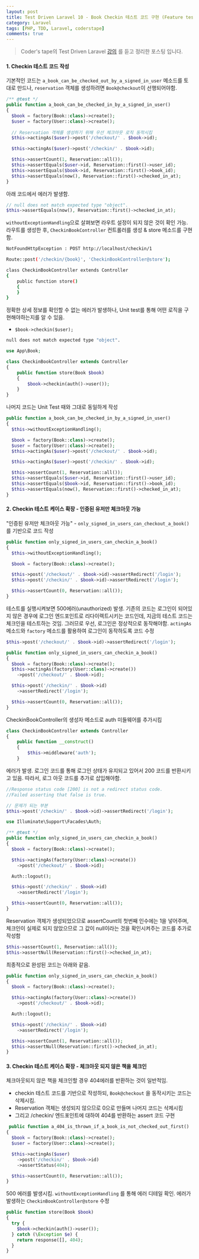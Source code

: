 ```yaml
---
layout: post
title: Test Driven Laravel 10 - Book Checkin 테스트 코드 구현 (Feature test)
category: Laravel
tags: [PHP, TDD, Laravel, coderstape]
comments: true
---
```


> Coder's tape의 Test Driven Laravel [강의](https://www.youtube.com/playlist?list=PLpzy7FIRqpGAbkfdxo1MwOS9xjG3O3z1y) 를 듣고 정리한 포스팅 입니다.

#### 1. Checkin 테스트 코드 작성

기본적인 코드는 `a_book_can_be_checked_out_by_a_signed_in_user` 메소드를 토대로 만드나, `reservation` 객체를 생성하려면  `Book@checkout`이 선행되어야함. 

```php
/** @test */
public function a_book_can_be_checked_in_by_a_signed_in_user()
{
  $book = factory(Book::class)->create();
  $user = factory(User::class)->create();
  
  // Reservation 객체를 생성하기 위해 우선 체크아웃 로직 동작시킴
  $this->actingAs($user)->post('/checkout/' . $book->id); 

  $this->actingAs($user)->post('/checkin/' . $book->id);

  $this->assertCount(1, Reservation::all());
  $this->assertEquals($user->id, Reservation::first()->user_id);
  $this->assertEquals($book->id, Reservation::first()->book_id);
  $this->assertEquals(now(), Reservation::first()->checked_in_at);
}
```



아래 코드에서 에러가 발생함.

``` php
// null does not match expected type "object".
$this->assertEquals(now(), Reservation::first()->checked_in_at);
```



`withoutExceptionHandling`으로 살펴보면 라우트 설정이 되지 않은 것이 확인 가능. 라우트를 생성한 후, `CheckinBookController` 컨트롤러를 생성  & store 메소드를 구현함.

```bash
NotFoundHttpException : POST http://localhost/checkin/1
```

```bash
Route::post('/checkin/{book}', 'CheckinBookController@store');

class CheckinBookController extends Controller
{
    public function store()
    {
    }
}
```



정확한 상세 정보를 확인할 수 없는 에러가 발생하나, Unit test를 통해 어떤 로직을 구현해야하는지를 알 수 있음.

- `$book->checkin($user);` 

```bash
null does not match expected type "object".
```

```php
use App\Book;

class CheckinBookController extends Controller
{
    public function store(Book $book)
    {
        $book->checkin(auth()->user());
    }
}
```



나머지 코드는 Unit Test 때와 그대로 동일하게 작성

```php
public function a_book_can_be_checked_in_by_a_signed_in_user()
{
  $this->withoutExceptionHandling();

  $book = factory(Book::class)->create();
  $user = factory(User::class)->create();
  $this->actingAs($user)->post('/checkout/' . $book->id);

  $this->actingAs($user)->post('/checkin/' . $book->id);

  $this->assertCount(1, Reservation::all());
  $this->assertEquals($user->id, Reservation::first()->user_id);
  $this->assertEquals($book->id, Reservation::first()->book_id);
  $this->assertEquals(now(), Reservation::first()->checked_in_at);
}
```



#### 2. Checkin 테스트 케이스 확장 - 인증된 유저만 체크아웃 가능

"인증된 유저만 체크아웃 가능" - `only_signed_in_users_can_checkout_a_book()` 를 기반으로 코드 작성

```php
public function only_signed_in_users_can_checkin_a_book()
{
  $this->withoutExceptionHandling();

  $book = factory(Book::class)->create();

  $this->post('/checkout/' . $book->id)->assertRedirect('/login');
  $this->post('/checkin/' . $book->id)->assertRedirect('/login');

  $this->assertCount(0, Reservation::all());
}
```



테스트를 실행시켜보면 500에러(unauthorized) 발생. 기존의 코드는 로그인이 되어있지 않은 경우에 로그인 엔드포인트로 리다이렉트시키는 코드인데, 지금의 테스트 코드는 체크인을 테스트하는 것임. 그러므로 우선, 로그인은 정상적으로 동작해야함. `actingAs` 메소드와 `factory`  메소드를 활용하여 로그인이 동작하도록 코드 수정

```php
$this->post('/checkout/' . $book->id)->assertRedirect('/login');
```

```php
public function only_signed_in_users_can_checkin_a_book()
{
  $book = factory(Book::class)->create();
  $this->actingAs(factory(User::class)->create())
    ->post('/checkout/' . $book->id);

  $this->post('/checkin/' . $book->id)
    ->assertRedirect('/login');

  $this->assertCount(0, Reservation::all());
}
```



CheckinBookController의 생성자 메소드로 auth 미들웨어를 추가시킴

```php
class CheckinBookController extends Controller
{
    public function __construct()
    {
        $this->middleware('auth');
    }
```



에러가 발생.  로그인 코드를 통해 로그인 상태가 유지되고 있어서 200 코드를 반환시키고 있음. 따라서, 로그 아웃 코드를 추가로 삽입해야함.

```php
//Response status code [200] is not a redirect status code.
//Failed asserting that false is true.

// 문제가 되는 부분
$this->post('/checkin/' . $book->id)->assertRedirect('/login');
```

```php
use Illuminate\Support\Facades\Auth;

/** @test */
public function only_signed_in_users_can_checkin_a_book()
{
  $book = factory(Book::class)->create();

  $this->actingAs(factory(User::class)->create())
    ->post('/checkout/' . $book->id);

  Auth::logout();

  $this->post('/checkin/' . $book->id)
    ->assertRedirect('/login');

  $this->assertCount(0, Reservation::all());
}
```



Reservation 객체가 생성되었으므로 assertCount의 첫번째 인수에는 1을 넣어주며, 체크인이 실제로 되지 않았으므로 그 값이 null이라는 것을 확인시켜주는 코드를 추가로 작성함

```php
$this->assertCount(1, Reservation::all());
$this->assertNull(Reservation::first()->checked_in_at);
```



최종적으로 완성된 코드는 아래와 같음.

```php
public function only_signed_in_users_can_checkin_a_book()
{
  $book = factory(Book::class)->create();

  $this->actingAs(factory(User::class)->create())
    ->post('/checkout/' . $book->id);

  Auth::logout();

  $this->post('/checkin/' . $book->id)
    ->assertRedirect('/login');

  $this->assertCount(1, Reservation::all());
  $this->assertNull(Reservation::first()->checked_in_at);
}
```



#### 3. Checkin 테스트 케이스 확장 - 체크아웃 되지 않은 책을 체크인

체크아웃되지 않은 책을 체크인할 경우 404에러를 반환하는 것이 일반적임. 

-  checkin 테스트 코드를 기반으로 작성하되, `Book@checkout` 을 동작시키는 코드는 삭제시킴.
-  Reservation 객체는 생성되지 않으므로 0으로 만들며 나머지 코드는 삭제시킴
-  그리고 /checkin/ 엔드포인트에 대하여 404를 반환하는 assert 코드 구현

```php
 public function a_404_is_thrown_if_a_book_is_not_checked_out_first()
{
  $book = factory(Book::class)->create();
  $user = factory(User::class)->create();

  $this->actingAs($user)
    ->post('/checkin/' . $book->id)
    ->assertStatus(404);

  $this->assertCount(0, Reservation::all());
}
```



500 에러를 발생시킴. `withoutExceptionHandling` 를 통해 에러 디테일 확인. 에러가 발생하는 `CheckinBookController@store` 수정

```php
public function store(Book $book)
{
  try {
    $book->checkin(auth()->user());
  } catch (\Exception $e) {
    return response([], 404);
  }
}
```

